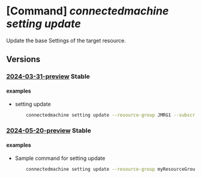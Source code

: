 # [Command] _connectedmachine setting update_

Update the base Settings of the target resource.

## Versions

### [2024-03-31-preview](/Resources/mgmt-plane/L3N1YnNjcmlwdGlvbnMve30vcmVzb3VyY2Vncm91cHMve30vcHJvdmlkZXJzL3t9L3t9L3t9L3Byb3ZpZGVycy9taWNyb3NvZnQuaHlicmlkY29tcHV0ZS9zZXR0aW5ncy97fQ==/2024-03-31-preview.xml) **Stable**

<!-- mgmt-plane /subscriptions/{}/resourcegroups/{}/providers/{}/{}/{}/providers/microsoft.hybridcompute/settings/{} 2024-03-31-preview -->

#### examples

- setting update
    ```bash
        connectedmachine setting update --resource-group JMRG1 --subscription "Tailwind Traders" --base-provider Microsoft.HybridCompute --base-resource-type machines --base-resource-name workloadServer --settings-resource-name default --gateway-resource-id "/subscriptions/2dad32d6-b188-49e6-9437-ca1d51cec4dd/resourceGroups/JMRG1/providers/Microsoft.HybridCompute/gateways/GatWay"
    ```

### [2024-05-20-preview](/Resources/mgmt-plane/L3N1YnNjcmlwdGlvbnMve30vcmVzb3VyY2Vncm91cHMve30vcHJvdmlkZXJzL3t9L3t9L3t9L3Byb3ZpZGVycy9taWNyb3NvZnQuaHlicmlkY29tcHV0ZS9zZXR0aW5ncy97fQ==/2024-05-20-preview.xml) **Stable**

<!-- mgmt-plane /subscriptions/{}/resourcegroups/{}/providers/{}/{}/{}/providers/microsoft.hybridcompute/settings/{} 2024-05-20-preview -->

#### examples

- Sample command for setting update
    ```bash
        connectedmachine setting update --resource-group myResourceGroup --subscription mySubscription --base-provider Microsoft.HybridCompute --base-resource-type machines --base-resource-name workloadServer --settings-resource-name default --gateway-resource-id myResourceId
    ```
